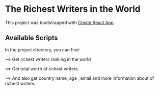 # The Richest Writers in the World 

This project was bootstrapped with [Create React App](https://richest-writers-jahangir-alam-noman.netlify.app/).

## Available Scripts

In the project directory, you can find:

==> Get richest writers  ranking in the world

==> Get total worth of richest writers

==> And also get country name, age , email and more information about of richest writers.
 


